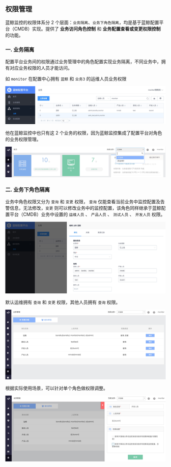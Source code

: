 ## 权限管理

蓝鲸监控的权限体系分 2 个层面：`业务隔离`、`业务下角色隔离`，均是基于蓝鲸配置平台（CMDB）实现。提供了 **业务访问角色控制** 和  **业务配置查看或变更权限控制** 的功能。

### 一. 业务隔离

配置平台业务间的权限通过业务管理中的角色配置实现业务隔离，不同业务中，拥有对应业务权限的人员才能访问。

如 `monitor` 在配置中心拥有 `蓝鲸` 和 `业务3` 的运维人员业务权限

![](../media/15366502177069.jpg)

他在蓝鲸监控中也只有这 2 个业务的权限，因为蓝鲸监控集成了配置平台对角色的业务权限管理。

![](../media/15366501008132.jpg)

### 二. 业务下角色隔离

业务中角色权限又分为 `查询` 和 `变更` 权限， `查询` 仅能查看当前业务中监控配置及告警信息，无法修改，`变更` 则可以修改业务中的监控配置，该角色同样继承于蓝鲸配置平台（CMDB）业务中设置的 `运维人员` 、 `产品人员` 、 `测试人员` 、 `开发人员` 权限。

![](../media/15366501925075.jpg)

默认运维拥有 `查询` 和 `变更` 权限，其他人员拥有 `查询` 权限。

![](../media/15366502446589.jpg)

根据实际使用场景，可以针对单个角色做权限调整。

![](../media/15366502906499.jpg)
